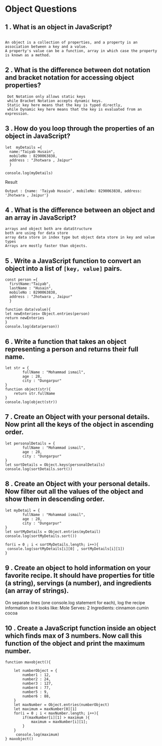 # Object Questions 

## 1 . What is an object in JavaScript?
```

An object is a collection of properties, and a property is an association between a key and a value. 
A property's value can be a function, array in which case the property is known as a method. 
```
 ## 2 . What is the difference between dot notation and bracket notation for accessing object properties?
```
 Dot Notation only allows static keys 
 while Bracket Notation accepts dynamic keys. 
 Static key here means that the key is typed directly, 
 while Dynamic key here means that the key is evaluated from an expression.
```
## 3 . How do you loop through the properties of an object in JavaScript?
```
let  myDetails ={
  name:"Taiyab Husain",
  mobileNo : 8290063838, 
  address : "Jhotwara , Jaipur"
  }

console.log(myDetails)
```
Result
```
Output : {name: 'Taiyab Husain', mobileNo: 8290063838, address: 'Jhotwara , Jaipur'}
```

## 4 . What is the difference between an object and an array in JavaScript?
```
arrays and object both are dataStructure
both are using for data store
array data store in index type but object data store in key and value types
Arrays are mostly faster than objects.
```

## 5 . Write a JavaScript function to convert an object into a list of `[key, value]` pairs.
```
const person ={
  firstName:"Taiyab",
  lastName : "Husain",
  mobileNo : 8290063838, 
  address : "Jhotwara , Jaipur"
  }

function data(value){
let newEnteries= Object.entries(person)
return newEnteries
}
console.log(data(person))
```

## 6 . Write a function that takes an object representing a person and returns their full name.
```
let str = { 
        fullName : "Mohammad ismail",
        age : 28,
        city : "Dungarpur"    
}
function object(str){
    return str.fullName
}
console.log(object(str))
```
## 7 . Create an Object with your personal details. Now print all the keys of the object in ascending order.
```
let personalDetails = { 
        fullName : "Mohammad ismail",
        age : 28,
        city : "Dungarpur"    
}
let sortDetails = Object.keys(personalDetails)
console.log(sortDetails.sort())
```

## 8 . Create an Object with your personal details. Now filter out all the values of the object and show them in descending order.
```
let myDetail = { 
        fullName : "Mohammad ismail",
        age : 28,
        city : "Dungarpur"    
}
let sortMyDetails = Object.entries(myDetail)
console.log(sortMyDetails.sort())

for(i = 0 ; i < sortMyDetails.length; i++){
 console.log(sortMyDetails[i][0] , sortMyDetails[i][1])
}
```
## 9 . Create an object to hold information on your favorite recipe. It should have properties for title (a string), servings (a number), and ingredients (an array of strings).
On separate lines (one console.log statement for each), log the recipe information so it looks like:
Mole
Serves: 2
Ingredients:
cinnamon
cumin
cocoa


## 10 . Create a JavaScript function inside an object which finds max of 3 numbers. Now call this function of the object and print the maximum number.
```
function maxobject(){

    let numberObject = {
        number1 : 12,
        number2 : 24,
        number3 : 127,
        number4 : 77,
        number5 : 9,
        number6 : 88,
    } 
    let maxNumber = Object.entries(numberObject)
    let maximum = maxNumber[0][1]
    for(i = 0 ; i < maxNumber.length; i++){
        if(maxNumber[i][1] > maximum ){
            maximum = maxNumber[i][1];
        }   
    }
     console.log(maximum)
} maxobject()
```
